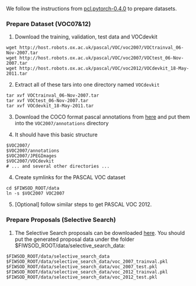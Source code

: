 We follow the instructions from [pcl.pytorch-0.4.0](https://github.com/ppengtang/pcl.pytorch/tree/0.4.0) to prepare datasets.

### Prepare Dataset (VOC07&12)
1. Download the training, validation, test data and VOCdevkit
  ```Shell
  wget http://host.robots.ox.ac.uk/pascal/VOC/voc2007/VOCtrainval_06-Nov-2007.tar
  wget http://host.robots.ox.ac.uk/pascal/VOC/voc2007/VOCtest_06-Nov-2007.tar
  wget http://host.robots.ox.ac.uk/pascal/VOC/voc2012/VOCdevkit_18-May-2011.tar
  ```
2. Extract all of these tars into one directory named `VOCdevkit`

  ```Shell
  tar xvf VOCtrainval_06-Nov-2007.tar
  tar xvf VOCtest_06-Nov-2007.tar
  tar xvf VOCdevkit_18-May-2011.tar
  ```
3. Download the COCO format pascal annotations from [here](https://drive.google.com/drive/folders/1R4leOIYxP9qHJ2dVQJ4fKv2CoEHeEu41?usp=sharing) and put them into the `VOC2007/annotations` directory

4. It should have this basic structure

  ```Shell
  $VOC2007/                           
  $VOC2007/annotations
  $VOC2007/JPEGImages
  $VOC2007/VOCdevkit        
  # ... and several other directories ...
  ```

4. Create symlinks for the PASCAL VOC dataset

  ```Shell
  cd $FIWSOD_ROOT/data
  ln -s $VOC2007 VOC2007
  ```
5. [Optional] follow similar steps to get PASCAL VOC 2012.

### Prepare Proposals (Selective Search)
1. The Selective Search proposals can be downloaded [here](https://drive.google.com/drive/folders/1dAH1oPZHKGWowOFVewblSQDJzKobTR5A?usp=sharing). You should put the generated proposal data under the folder $FIWSOD_ROOT/data/selective_search_data:
  ```Shell
  $FIWSOD_ROOT/data/selective_search_data
  $FIWSOD_ROOT/data/selective_search_data/voc_2007_trainval.pkl
  $FIWSOD_ROOT/data/selective_search_data/voc_2007_test.pkl
  $FIWSOD_ROOT/data/selective_search_data/voc_2012_trainval.pkl
  $FIWSOD_ROOT/data/selective_search_data/voc_2012_test.pkl
  ```